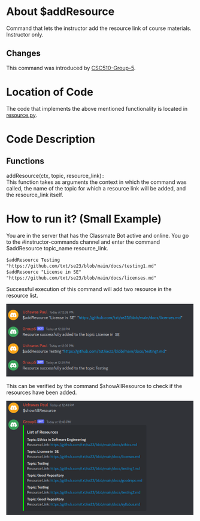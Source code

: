 
# About $addResource

Command that lets the instructor add the resource link of course materials. Instructor only.

## Changes

This command was introduced by [CSC510-Group-5](https://github.com/csc510-team5/ClassMateBot).

# Location of Code
The code that implements the above mentioned functionality is located in [resource.py](https://github.com/csc510-team5/ClassMateBot/blob/main/cogs/resource.py).

# Code Description
## Functions
addResource(ctx, topic, resource_link):: <br>
This function takes as arguments the context in which the command was called, the name of the topic for which a resource link will be added, and the resource_link itself.

# How to run it? (Small Example)
You are in the server that has the Classmate Bot active and online. You go to
 the #instructor-commands channel and enter the command
  $addResource topic_name resource_link.
```
$addResource Testing "https://github.com/txt/se23/blob/main/docs/testing1.md"
$addResource "License in SE" "https://github.com/txt/se23/blob/main/docs/licenses.md"
```
Successful execution of this command will add two resource in the resource list.

<img src="https://github.com/csc510-team5/ClassMateBot/blob/main/data/media/add-resource.png?raw=true" width="500">

This can be verified by the command $showAllResource to check if the resources have been added. 

<img src="https://github.com/csc510-team5/ClassMateBot/blob/main/data/media/show-resource.png?raw=true" width="500">
